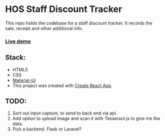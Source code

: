# HOS Staff Discount Tracker

This repo holds the codebase for a staff discount tracker. It records the sale, receipt and other additional info. 

### [Live demo](#)

## Stack:

* HTML5
* CSS
* [Material-Ui](https://material-ui.com/)
* This project was created with [Create React App](https://github.com/facebook/create-react-app).

## TODO:

1. Sort out input capture, to send to back end via api.
2. Add option to upload image and scan it with Tesseract.js to give me the data.
3. Pick a backend. Flask or Laravel?
